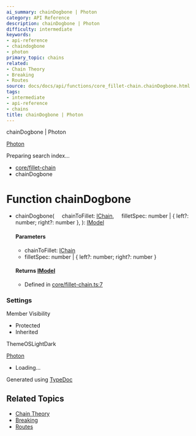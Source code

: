 ```yaml
---
ai_summary: chainDogbone | Photon
category: API Reference
description: chainDogbone | Photon
difficulty: intermediate
keywords:
- api-reference
- chaindogbone
- photon
primary_topic: chains
related:
- Chain Theory
- Breaking
- Routes
source: docs/docs/api/functions/core_fillet-chain.chainDogbone.html
tags:
- intermediate
- api-reference
- chains
title: chainDogbone | Photon
---
```

chainDogbone | Photon

[Photon](../index.md)




Preparing search index...

* [core/fillet-chain](../modules/core_fillet-chain.md)
* chainDogbone

# Function chainDogbone

* chainDogbone(
      chainToFillet: [IChain](../interfaces/core_maker.IChain.md),
      filletSpec: number | { left?: number; right?: number },
  ): [IModel](../interfaces/core_schema.IModel.md)

  #### Parameters

  + chainToFillet: [IChain](../interfaces/core_maker.IChain.md)
  + filletSpec: number | { left?: number; right?: number }

  #### Returns [IModel](../interfaces/core_schema.IModel.md)

  + Defined in [core/fillet-chain.ts:7](https://github.com/mwhite454/photon/blob/main/packages/photon/src/core/fillet-chain.ts#L7)

### Settings

Member Visibility

* Protected
* Inherited

ThemeOSLightDark

[Photon](../index.md)

* Loading...

Generated using [TypeDoc](https://typedoc.org/)

## Related Topics

- [Chain Theory](../index.md)
- [Breaking](../index.md)
- [Routes](../index.md)
